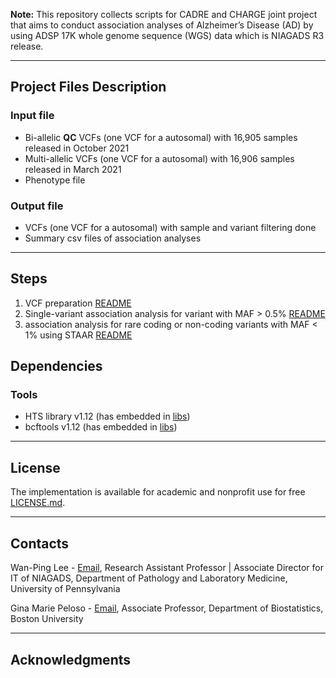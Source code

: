 **Note:** This repository collects scripts for CADRE and CHARGE joint project that aims to conduct association analyses of Alzheimer’s Disease (AD) by using ADSP 17K whole genome sequence (WGS) data which is NIAGADS R3 release.

---

## Project Files Description
### Input file
- Bi-allelic **QC** VCFs (one VCF for a autosomal) with 16,905 samples released in October 2021
- Multi-allelic VCFs (one VCF for a autosomal) with 16,906 samples released in March 2021
- Phenotype file

### Output file
- VCFs (one VCF for a autosomal) with sample and variant filtering done
- Summary csv files of association analyses

---

## Steps
1. VCF preparation [README](scripts/vcf_preparation/README.md)
2. Single-variant association analysis for variant with MAF > 0.5% [README](scripts/single_variant_assoc/README.md)
3. association analysis for rare coding or non-coding variants with MAF < 1% using STAAR [README](scripts/staar/README.md)


## Dependencies
### Tools
- HTS library v1.12 (has embedded in [libs](libs))
- bcftools v1.12 (has embedded in [libs](libs))

---


## License
The implementation is available for academic and nonprofit use for free [LICENSE.md](LICENSE.md).

---

## Contacts

Wan-Ping Lee - [Email](wan-ping.lee@pennmedicine.upenn.edu), Research Assistant Professor | Associate Director for IT of NIAGADS, Department of Pathology and Laboratory Medicine, University of Pennsylvania

Gina Marie Peloso - [Email](gpeloso@bu.edu), Associate Professor, Department of Biostatistics, Boston University

---
## Acknowledgments


